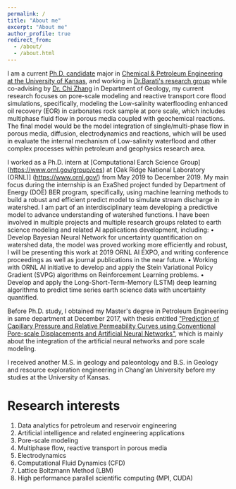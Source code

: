 ```yaml
---
permalink: /
title: "About me"
excerpt: "About me"
author_profile: true
redirect_from: 
  - /about/
  - /about.html
---
```


I am a current [Ph.D. candidate](https://barati.ku.edu/siyan-liu) major in [Chemical & Petroleum Engineering at the University of Kansas](https://cpe.ku.edu/), and working in [Dr.Barati's research group](https://cpe.ku.edu/reza-barati) while co-advising by [Dr. Chi Zhang](http://www.chizhanggeophysics.com) in Department of Geology, my current research focuses on pore-scale modeling and reactive transport core flood simulations, specifically, modeling the Low-salinity waterflooding enhanced oil recovery (EOR) in carbonates rock sample at pore scale, which includes multiphase fluid flow in porous media coupled with geochemical reactions. The final model would be the model integration of single/multi-phase flow in porous media, diffusion, electrodynamics and reactions, which will be used in evaluate the internal mechanism of Low-salinity waterflood and other complex processes within petroleum and geophysics research area. 

I worked as a Ph.D. intern at [Computational Earch Science Group] (https://www.ornl.gov/group/ces) at [Oak Ridge National Laboratory (ORNL)] (https://www.ornl.gov/) from May 2019 to December 2019. My main focus during the internship is an ExaShed project funded by Department of Energy (DOE) BER program, specifically, using machine learning methods to build a robust and efficient predict model to simulate stream discharge in watershed. I am part of an interdisciplinary team developing a predictive model to advance understanding of watershed functions. I have been involved in multiple projects and multiple research groups related to earth science modeling and related AI applications development, including: 
•	Develop Bayesian Neural Network for uncertainty quantification on watershed data, the model was proved working more efficiently and robust, I will be presenting this work at 2019 ORNL AI EXPO, and writing conference proceedings as well as journal publications in the near future. 
•	Working with ORNL AI initiative to develop and apply the Stein Variational Policy Gradient (SVPG) algorithms on Reinforcement Learning problems.
•	Develop and apply the Long-Short-Term-Memory (LSTM) deep learning algorithms to predict time series earth science data with uncertainty quantified.

Before Ph.D. study, I obtained my Master's degree in Petroleum Engineering in same department at December 2017, with thesis entitled ["Prediction of Capillary Pressure and Relative Permeability Curves using Conventional Pore-scale Displacements and Artificial Neural Networks"](https://kuscholarworks.ku.edu/handle/1808/26357), which is mainly about the integration of the artificial neural networks and pore scale modeling.

I received another M.S. in geology and paleontology and B.S. in Geology and resource exploration engineering in Chang'an University before my studies at the University of Kansas. 

Research interests
======
1. Data analytics for petroleum and reservoir engineering
2. Artificial intelligence and related engineering applications
3. Pore-scale modeling
4. Multiphase flow, reactive transport in porous media
5. Electrodynamics 
6. Computational Fluid Dynamics (CFD)
7. Lattice Boltzmann Method (LBM)
8. High performance parallel scientific computing (MPI, CUDA)


